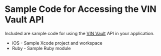 # Sample Code for Accessing the VIN Vault API

Included are sample code for using the [VIN Vault](http://www.vinvault.com) API in your application.

* iOS - Sample Xcode project and workspace
* Ruby - Sample Ruby module
